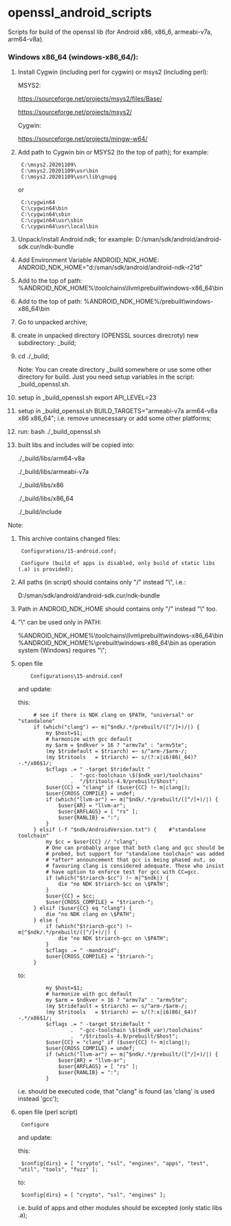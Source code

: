 # openssl_android_scripts
Scripts for build of the openssl lib (for Android x86, x86_6, armeabi-v7a, arm64-v8a).

### Windows x86_64 (windows-x86_64/):

1. Install Cygwin (including perl for cygwin) or msys2 (including perl):

	MSYS2:

	https://sourceforge.net/projects/msys2/files/Base/

	https://sourceforge.net/projects/msys2/

	Cygwin:

	https://sourceforge.net/projects/mingw-w64/

2. Add path to Cygwin bin or MSYS2 (to the top of path);
	for example:

		C:\msys2.20201109\
		C:\msys2.20201109\usr\bin
		C:\msys2.20201109\usr\lib\gnupg

	or

		C:\cygwin64
		C:\cygwin64\bin
		C:\cygwin64\sbin
		C:\cygwin64\usr\sbin
		C:\cygwin64\usr\local\bin

3. Unpack/install Android.ndk;
	for example:
    D:/sman/sdk/android/android-sdk.cur/ndk-bundle

4. Add Environment Variable ANDROID_NDK_HOME:
	ANDROID_NDK_HOME="d:/sman/sdk/android/android-ndk-r21d"
    
5. Add to the top of path:
    %ANDROID_NDK_HOME%\toolchains\llvm\prebuilt\windows-x86_64\bin

6. Add to the top of path:
    %ANDROID_NDK_HOME%/prebuilt\windows-x86_64\bin

7. Go to unpacked archive;

8. create in unpacked directory (OPENSSL sources direcroty) new subdirectory: _build;

9. cd ./_build;

	Note:	You can create directory _build somewhere or use some other directory for build.
		Just you need setup variables in the script: _build_openssl.sh.
    
10. setup in _build_openssl.sh 
    export API_LEVEL=23

11. setup in _build_openssl.sh 
    BUILD_TARGETS="armeabi-v7a arm64-v8a x86 x86_64";
    i.e. remove unnecessary or add some other platforms;

12. run: bash ./_build_openssl.sh

13. built libs and includes will be copied into:

    ./_build/libs/arm64-v8a

    ./_build/libs/armeabi-v7a

    ./_build/libs/x86

    ./_build/libs/x86_64 

    ./_build/include

Note:
1. This archive contains changed files:

        Configurations/15-android.conf;
        
        Configure (build of apps is disabled, only build of static libs (.a) is provided);
        
2. All paths (in script) should contains only "/" instead "\\", i.e.:

    D:/sman/sdk/android/android-sdk.cur/ndk-bundle

3. Path in ANDROID_NDK_HOME should contains only "/" instead "\\" too.

4. "\\" can be used only in PATH:

	%ANDROID_NDK_HOME%\toolchains\llvm\prebuilt\windows-x86_64\bin
	%ANDROID_NDK_HOME%\prebuilt\windows-x86_64\bin
	as operation system (Windows) requires "\\";

5.
	open file

 	       Configurations\15-android.conf

	and update:

	this:

            # see if there is NDK clang on $PATH, "universal" or "standalone"
            if (which("clang") =~ m|^$ndk/.*/prebuilt/([^/]+)/|) {
                my $host=$1;
                # harmonize with gcc default
                my $arm = $ndkver > 16 ? "armv7a" : "armv5te";
                (my $tridefault = $triarch) =~ s/^arm-/$arm-/;
                (my $tritools   = $triarch) =~ s/(?:x|i6)86(_64)?-.*/x86$1/;
                $cflags .= " -target $tridefault "
                        .  "-gcc-toolchain \$($ndk_var)/toolchains"
                        .  "/$tritools-4.9/prebuilt/$host";
                $user{CC} = "clang" if ($user{CC} !~ m|clang|);
                $user{CROSS_COMPILE} = undef;
                if (which("llvm-ar") =~ m|^$ndk/.*/prebuilt/([^/]+)/|) {
                    $user{AR} = "llvm-ar";
                    $user{ARFLAGS} = [ "rs" ];
                    $user{RANLIB} = ":";
                }
            } elsif (-f "$ndk/AndroidVersion.txt") {    #"standalone toolchain"
                my $cc = $user{CC} // "clang";
                # One can probably argue that both clang and gcc should be
                # probed, but support for "standalone toolchain" was added
                # *after* announcement that gcc is being phased out, so
                # favouring clang is considered adequate. Those who insist
                # have option to enforce test for gcc with CC=gcc.
                if (which("$triarch-$cc") !~ m|^$ndk|) {
                    die "no NDK $triarch-$cc on \$PATH";
                }
                $user{CC} = $cc;
                $user{CROSS_COMPILE} = "$triarch-";
            } elsif ($user{CC} eq "clang") {
                die "no NDK clang on \$PATH";
            } else {
                if (which("$triarch-gcc") !~ m|^$ndk/.*/prebuilt/([^/]+)/|) {
                    die "no NDK $triarch-gcc on \$PATH";
                }
                $cflags .= " -mandroid";
                $user{CROSS_COMPILE} = "$triarch-";
            }

	to:

                my $host=$1;
                # harmonize with gcc default
                my $arm = $ndkver > 16 ? "armv7a" : "armv5te";
                (my $tridefault = $triarch) =~ s/^arm-/$arm-/;
                (my $tritools   = $triarch) =~ s/(?:x|i6)86(_64)?-.*/x86$1/;
                $cflags .= " -target $tridefault "
                        .  "-gcc-toolchain \$($ndk_var)/toolchains"
                        .  "/$tritools-4.9/prebuilt/$host";
                $user{CC} = "clang" if ($user{CC} !~ m|clang|);
                $user{CROSS_COMPILE} = undef;
                if (which("llvm-ar") =~ m|^$ndk/.*/prebuilt/([^/]+)/|) {
                    $user{AR} = "llvm-ar";
                    $user{ARFLAGS} = [ "rs" ];
                    $user{RANLIB} = ":";
                }

	i.e.
                should  be  executed  code,  that "clang" is found (as
                'clang' is used instead 'gcc');

6.
	open file (perl script)

		Configure

	and update:

	this:

    	$config{dirs} = [ "crypto", "ssl", "engines", "apps", "test", "util", "tools", "fuzz" ];

	to:

    	$config{dirs} = [ "crypto", "ssl", "engines" ];

	i.e.  build  of apps and other modules should be excepted (only static libs .a);

